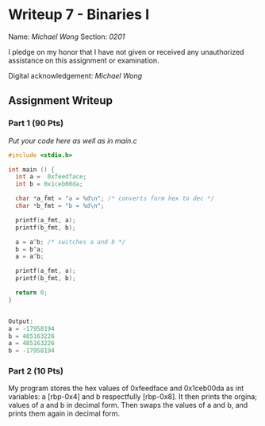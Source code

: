 # Writeup 7 - Binaries I

Name: *Michael Wong*
Section: *0201*

I pledge on my honor that I have not given or received any unauthorized
assistance on this assignment or examination.

Digital acknowledgement: *Michael Wong*

## Assignment Writeup

### Part 1 (90 Pts)

*Put your code here as well as in main.c*
```c
#include <stdio.h>

int main () {
  int a =  0xfeedface;
  int b = 0x1ceb00da;

  char *a_fmt = "a = %d\n"; /* converts form hex to dec */
  char *b_fmt = "b = %d\n";

  printf(a_fmt, a);
  printf(b_fmt, b);

  a = a^b; /* switches a and b */
  b = b^a;
  a = a^b;

  printf(a_fmt, a);
  printf(b_fmt, b);

  return 0;
}


Output:
a = -17958194
b = 485163226
a = 485163226
b = -17958194
```

### Part 2 (10 Pts)

My program stores the hex values of 0xfeedface and 0x1ceb00da as int variables: a [rbp-0x4] and b respectfully [rbp-0x8]. It then prints the orgina; values of a and b in decimal form. Then swaps the values of a and b, and prints them again in decimal form.


